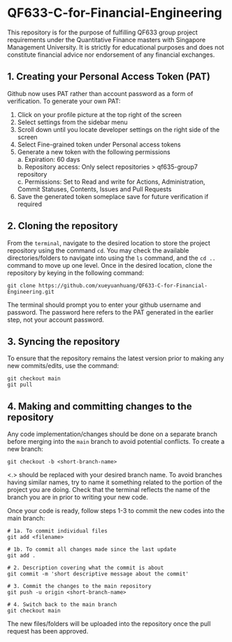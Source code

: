 # QF633-C-for-Financial-Engineering
This repository is for the purpose of fulfilling QF633 group project requirements under the Quantitative Finance masters with Singapore Management University. It is strictly for educational purposes and does not constitute financial advice nor endorsement of any financial exchanges.

## 1. Creating your Personal Access Token (PAT)
Github now uses PAT rather than account password as a form of verification. To generate your own PAT:

1. Click on your profile picture at the top right of the screen
2. Select settings from the sidebar menu
3. Scroll down until you locate developer settings on the right side of the screen
4. Select Fine-grained token under Personal access tokens
5. Generate a new token with the following permissions \
    a. Expiration: 60 days \
    b. Repository access: Only select repositories > qf635-group7 repository \
    c. Permissions: Set to Read and write for Actions, Administration, Commit Statuses, Contents, Issues and Pull Requests
6. Save the generated token someplace save for future verification if required

## 2. Cloning the repository
From the `terminal`, navigate to the desired location to store the project repository using the command `cd`. You may check the available directories/folders to navigate into using the `ls` command, and the `cd ..` command to move up one level. Once in the desired location, clone the repository by keying in the following command:
```
git clone https://github.com/xueyuanhuang/QF633-C-for-Financial-Engineering.git
```
The terminal should prompt you to enter your github username and password. The password here refers to the PAT generated in the earlier step, not your account password.

## 3. Syncing the repository
To ensure that the repository remains the latest version prior to making any new commits/edits, use the command:
```
git checkout main
git pull
```

## 4. Making and committing changes to the repository
Any code implementation/changes should be done on a separate branch before merging into the `main` branch to avoid potential conflicts. To create a new branch:
```
git checkout -b <short-branch-name>
```
<.> should be replaced with your desired branch name. To avoid branches having similar names, try to name it something related to the portion of the project you are doing. Check that the terminal reflects the name of the branch you are in prior to writing your new code.

Once your code is ready, follow steps 1-3 to commit the new codes into the main branch:
```
# 1a. To commit individual files
git add <filename>

# 1b. To commit all changes made since the last update
git add .

# 2. Description covering what the commit is about
git commit -m 'short descriptive message about the commit'

# 3. Commit the changes to the main repository
git push -u origin <short-branch-name>

# 4. Switch back to the main branch
git checkout main
```
The new files/folders will be uploaded into the repository once the pull request has been approved.
